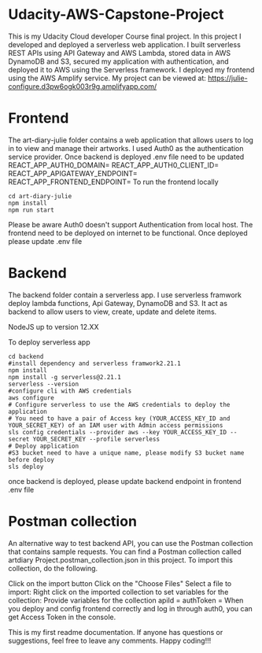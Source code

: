 # Udacity-AWS-Capstone-Project
This is my Udacity Cloud developer Course final project. In this project I developed and deployed a serverless web application. I built serverless REST APIs using API Gateway and AWS Lambda, stored data in AWS DynamoDB and S3, secured my application with authentication, and deployed it to AWS using the Serverless framework. I deployed my frontend using the AWS Amplify service. My project can be viewed at:
https://julie-configure.d3pw6ogk003r9g.amplifyapp.com/


# Frontend
The art-diary-julie folder contains a web application that allows users to log in to view and manage their artworks. I used Auth0 as the authentication service provider.
Once backend is deployed .env file need to be updated 
REACT_APP_AUTH0_DOMAIN=<AUTH0 account domain>
REACT_APP_AUTH0_CLIENT_ID=<AUTH0 account client id>
REACT_APP_APIGATEWAY_ENDPOINT=<Backend endpoint>
REACT_APP_FRONTEND_ENDPOINT=<Frontend endpoint>
To run the frontend locally
```
cd art-diary-julie
npm install
npm run start
```
Please be aware Auth0 doesn't support Authentication from local host. The frontend need to be deployed on internet to be functional. 
Once deployed please update .env file


# Backend
The backend folder contain a serverless app. I use serverless framwork deploy lambda functions, Api Gateway, DynamoDB and S3. It act as backend to allow users to view, create, update and delete items.

NodeJS up to version 12.XX

To deploy serverless app 
```
cd backend
#install dependency and serverless framwork2.21.1
npm install
npm install -g serverless@2.21.1
serverless --version
#configure cli with AWS credentials
aws configure 
# Configure serverless to use the AWS credentials to deploy the application
# You need to have a pair of Access key (YOUR_ACCESS_KEY_ID and YOUR_SECRET_KEY) of an IAM user with Admin access permissions
sls config credentials --provider aws --key YOUR_ACCESS_KEY_ID --secret YOUR_SECRET_KEY --profile serverless
# Deploy application
#S3 bucket need to have a unique name, please modify S3 bucket name before deploy
sls deploy
```
once backend is deployed, please update backend endpoint in frontend .env file

# Postman collection

An alternative way to test backend API, you can use the Postman collection that contains sample requests. You can find a Postman collection called artdiary Project.postman_collection.json in this project. To import this collection, do the following.

Click on the import button
Click on the "Choose Files"
Select a file to import:
Right click on the imported collection to set variables for the collection:
Provide variables for the collection
apiId = <Api Gateway ID>
authToken = <AccessToken>
When you deploy and config frontend correctly and log in through auth0, you can get Access Token in the console.

This is my first readme documentation. If anyone has questions or suggestions, feel free to leave any comments.
Happy coding!!!


